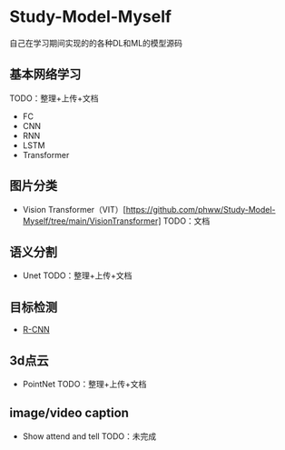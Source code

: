 # Study-Model-Myself
自己在学习期间实现的的各种DL和ML的模型源码
## 基本网络学习
TODO：整理+上传+文档
- FC
- CNN
- RNN
- LSTM
- Transformer

## 图片分类
- Vision Transformer（VIT）[https://github.com/phww/Study-Model-Myself/tree/main/VisionTransformer] TODO：文档

## 语义分割
- Unet TODO：整理+上传+文档

## 目标检测
- [R-CNN](https://github.com/phww/Study-Model-Myself/tree/main/R-CNN)

## 3d点云
- PointNet TODO：整理+上传+文档

## image/video caption
- Show attend and tell TODO：未完成